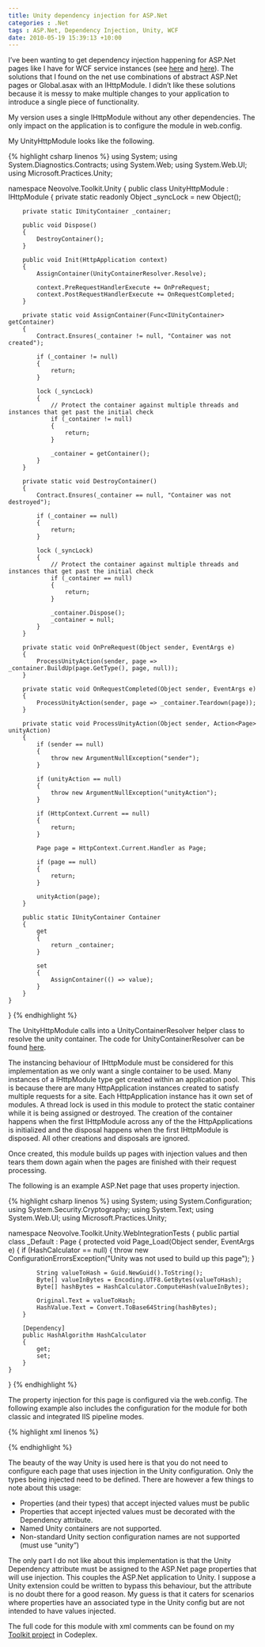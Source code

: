 ```yaml
---
title: Unity dependency injection for ASP.Net
categories : .Net
tags : ASP.Net, Dependency Injection, Unity, WCF
date: 2010-05-19 15:39:13 +10:00
---
```


I’ve been wanting to get dependency injection happening for ASP.Net pages like I have for WCF service instances (see [here][0] and [here][1]). The solutions that I found on the net use combinations of abstract ASP.Net pages or Global.asax with an IHttpModule. I didn’t like these solutions because it is messy to make multiple changes to your application to introduce a single piece of functionality.

My version uses a single IHttpModule without any other dependencies. The only impact on the application is to configure the module in web.config. 

My UnityHttpModule looks like the following. 

{% highlight csharp linenos %}
using System;
using System.Diagnostics.Contracts;
using System.Web;
using System.Web.UI;
using Microsoft.Practices.Unity;
    
namespace Neovolve.Toolkit.Unity
{
    public class UnityHttpModule : IHttpModule
    {
        private static readonly Object _syncLock = new Object();
    
        private static IUnityContainer _container;
    
        public void Dispose()
        {
            DestroyContainer();
        }
    
        public void Init(HttpApplication context)
        {
            AssignContainer(UnityContainerResolver.Resolve);
    
            context.PreRequestHandlerExecute += OnPreRequest;
            context.PostRequestHandlerExecute += OnRequestCompleted;
        }
    
        private static void AssignContainer(Func<IUnityContainer> getContainer)
        {
            Contract.Ensures(_container != null, "Container was not created");
    
            if (_container != null)
            {
                return;
            }
    
            lock (_syncLock)
            {
                // Protect the container against multiple threads and instances that get past the initial check
                if (_container != null)
                {
                    return;
                }
    
                _container = getContainer();
            }
        }
    
        private static void DestroyContainer()
        {
            Contract.Ensures(_container == null, "Container was not destroyed");
    
            if (_container == null)
            {
                return;
            }
    
            lock (_syncLock)
            {
                // Protect the container against multiple threads and instances that get past the initial check
                if (_container == null)
                {
                    return;
                }
    
                _container.Dispose();
                _container = null;
            }
        }
    
        private static void OnPreRequest(Object sender, EventArgs e)
        {
            ProcessUnityAction(sender, page => _container.BuildUp(page.GetType(), page, null));
        }
    
        private static void OnRequestCompleted(Object sender, EventArgs e)
        {
            ProcessUnityAction(sender, page => _container.Teardown(page));
        }
    
        private static void ProcessUnityAction(Object sender, Action<Page> unityAction)
        {
            if (sender == null)
            {
                throw new ArgumentNullException("sender");
            }
    
            if (unityAction == null)
            {
                throw new ArgumentNullException("unityAction");
            }
    
            if (HttpContext.Current == null)
            {
                return;
            }
    
            Page page = HttpContext.Current.Handler as Page;
    
            if (page == null)
            {
                return;
            }
    
            unityAction(page);
        }
    
        public static IUnityContainer Container
        {
            get
            {
                return _container;
            }
    
            set
            {
                AssignContainer(() => value);
            }
        }
    }
}
{% endhighlight %}

The UnityHttpModule calls into a UnityContainerResolver helper class to resolve the unity container. The code for UnityContainerResolver can be found [here][2].

The instancing behaviour of IHttpModule must be considered for this implementation as we only want a single container to be used. Many instances of a IHttpModule type get created within an application pool. This is because there are many HttpApplication instances created to satisfy multiple requests for a site. Each HttpApplication instance has it own set of modules. A thread lock is used in this module to protect the static container while it is being assigned or destroyed. The creation of the container happens when the first IHttpModule across any of the the HttpApplications is initialized and the disposal happens when the first IHttpModule is disposed. All other creations and disposals are ignored.

Once created, this module builds up pages with injection values and then tears them down again when the pages are finished with their request processing.

The following is an example ASP.Net page that uses property injection.

{% highlight csharp linenos %}
using System;
using System.Configuration;
using System.Security.Cryptography;
using System.Text;
using System.Web.UI;
using Microsoft.Practices.Unity;
    
namespace Neovolve.Toolkit.Unity.WebIntegrationTests
{
    public partial class _Default : Page
    {
        protected void Page_Load(Object sender, EventArgs e)
        {
            if (HashCalculator == null)
            {
                throw new ConfigurationErrorsException("Unity was not used to build up this page");
            }
    
            String valueToHash = Guid.NewGuid().ToString();
            Byte[] valueInBytes = Encoding.UTF8.GetBytes(valueToHash);
            Byte[] hashBytes = HashCalculator.ComputeHash(valueInBytes);
    
            Original.Text = valueToHash;
            HashValue.Text = Convert.ToBase64String(hashBytes);
        }
    
        [Dependency]
        public HashAlgorithm HashCalculator
        {
            get;
            set;
        }
    }
}
{% endhighlight %}

The property injection for this page is configured via the web.config. The following example also includes the configuration for the module for both classic and integrated IIS pipeline modes.

{% highlight xml linenos %}
<?xml version="1.0" ?>
<configuration>
    <configSections>
        <section name="unity"
                    type="Microsoft.Practices.Unity.Configuration.UnityConfigurationSection, Microsoft.Practices.Unity.Configuration"/>
    </configSections>
    <unity>
        <containers>
            <container>
                <register type="System.Security.Cryptography.HashAlgorithm, mscorlib"
                            mapTo="System.Security.Cryptography.SHA256CryptoServiceProvider, System.Core, Version=4.0.0.0, Culture=neutral, PublicKeyToken=b77a5c561934e089"/>
            </container>
        </containers>
    </unity>
    <system.web>
        <compilation debug="true"
                        targetFramework="4.0"/>
        <authentication mode="None"></authentication>
        <httpModules>
            <add type="Neovolve.Toolkit.Unity.UnityHttpModule"
                    name="UnityHttpModule"/>
        </httpModules>
    </system.web>
    <system.webServer>
        <validation validateIntegratedModeConfiguration="false"/>
        <modules runAllManagedModulesForAllRequests="true">
            <add type="Neovolve.Toolkit.Unity.UnityHttpModule"
                    name="UnityHttpModule"/>
        </modules>
    </system.webServer>
</configuration>
{% endhighlight %}

The beauty of the way Unity is used here is that you do not need to configure each page that uses injection in the Unity configuration. Only the types being injected need to be defined. There are however a few things to note about this usage:

* Properties (and their types) that accept injected values must be public
* Properties that accept injected values must be decorated with the Dependency attribute.
* Named Unity containers are not supported.
* Non-standard Unity section configuration names are not supported (must use “unity”)
    
The only part I do not like about this implementation is that the Unity Dependency attribute must be assigned to the ASP.Net page properties that will use injection. This couples the ASP.Net application to Unity. I suppose a Unity extension could be written to bypass this behaviour, but the attribute is no doubt there for a good reason. My guess is that it caters for scenarios where properties have an associated type in the Unity config but are not intended to have values injected.

The full code for this module with xml comments can be found on my [Toolkit project][3] in Codeplex.

[0]: /post/2010/05/15/Unity-dependency-injection-for-WCF-services-e28093-Part-1.aspx
[1]: /post/2010/05/17/Unity-dependency-injections-for-WCF-services-e28093-Part-2.aspx
[2]: http://neovolve.codeplex.com/SourceControl/changeset/view/58851#1195163
[3]: http://neovolve.codeplex.com/SourceControl/changeset/view/58941#1216713
